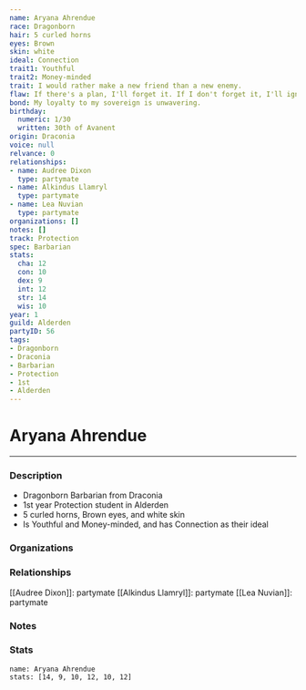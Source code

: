 ```yaml
---
name: Aryana Ahrendue
race: Dragonborn
hair: 5 curled horns
eyes: Brown
skin: white
ideal: Connection
trait1: Youthful
trait2: Money-minded
trait: I would rather make a new friend than a new enemy.
flaw: If there's a plan, I'll forget it. If I don't forget it, I'll ignore it.
bond: My loyalty to my sovereign is unwavering.
birthday:
  numeric: 1/30
  written: 30th of Avanent
origin: Draconia
voice: null
relvance: 0
relationships:
- name: Audree Dixon
  type: partymate
- name: Alkindus Llamryl
  type: partymate
- name: Lea Nuvian
  type: partymate
organizations: []
notes: []
track: Protection
spec: Barbarian
stats:
  cha: 12
  con: 10
  dex: 9
  int: 12
  str: 14
  wis: 10
year: 1
guild: Alderden
partyID: 56
tags:
- Dragonborn
- Draconia
- Barbarian
- Protection
- 1st
- Alderden
---
```

# Aryana Ahrendue
---
### Description
- Dragonborn Barbarian from Draconia
- 1st year Protection student in Alderden
- 5 curled horns, Brown eyes, and white skin
- Is Youthful and Money-minded, and has Connection as their ideal

### Organizations

### Relationships
[[Audree Dixon]]: partymate
[[Alkindus Llamryl]]: partymate
[[Lea Nuvian]]: partymate

### Notes

### Stats
```statblock
name: Aryana Ahrendue
stats: [14, 9, 10, 12, 10, 12]
```